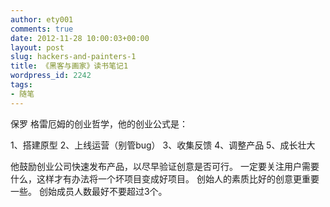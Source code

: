 ```yaml
---
author: ety001
comments: true
date: 2012-11-28 10:00:03+00:00
layout: post
slug: hackers-and-painters-1
title: 《黑客与画家》读书笔记1
wordpress_id: 2242
tags:
- 随笔
---
```


保罗 格雷厄姆的创业哲学，他的创业公式是：

1、搭建原型
2、上线运营（别管bug）
3、收集反馈
4、调整产品
5、成长壮大

他鼓励创业公司快速发布产品，以尽早验证创意是否可行。
一定要关注用户需要什么，这样才有办法将一个坏项目变成好项目。
创始人的素质比好的创意更重要一些。
创始成员人数最好不要超过3个。

